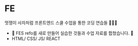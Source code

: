 # FE
멋쟁이 사자처럼 프론트엔드 스쿨 수업을 통한 코딩 연습들 🌱🐶🍀
<br>
- 📢 FES refo를 새로 만들어 실습한 것들과 수업 자료를 합쳤습니다. 📢
- HTML/ CSS/ JS/ REACT
